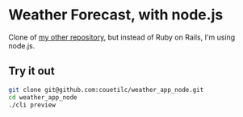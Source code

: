 # Weather Forecast, with node.js

Clone of [my other repository](https://github.com/couetilc/take-home-interview_Jan-2023_apple),
but instead of Ruby on Rails, I'm using node.js.

## Try it out

```sh
git clone git@github.com:couetilc/weather_app_node.git
cd weather_app_node
./cli preview
```
